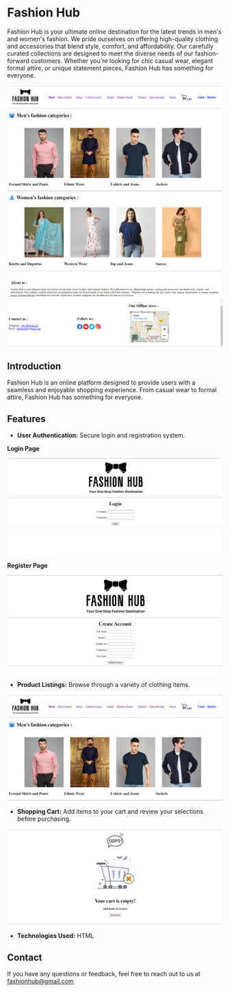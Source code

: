 # Fashion Hub
Fashion Hub is your ultimate online destination for the latest trends in men's and women's fashion. We pride ourselves on offering high-quality clothing and accessories that blend style, comfort, and affordability. Our carefully curated collections are designed to meet the diverse needs of our fashion-forward customers. Whether you're looking for chic casual wear, elegant formal attire, or unique statement pieces, Fashion Hub has something for everyone.

![img](./img/home1.png)
![img](./img/home2.png)
![img](./img/home3.png)

## Introduction 
Fashion Hub is an online platform designed to provide users with a seamless and enjoyable shopping experience. From casual wear to formal attire, Fashion Hub has something for everyone.

## Features

- **User Authentication:** Secure login and registration system.
  
**Login Page**

![img](./img/login.png)


**Register Page**

![img](./img/register.png)


- **Product Listings:** Browse through a variety of clothing items.

![img](./img/home1.png)

- **Shopping Cart:** Add items to your cart and review your selections before purchasing.
  
![img](./img/cart1.png)

- **Technologies Used:**
   HTML

## Contact

If you have any questions or feedback, feel free to reach out to us at fashionhub@gmail.com

